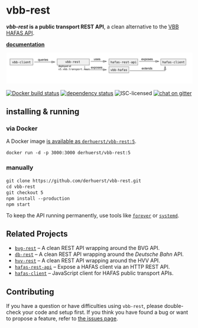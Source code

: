 # vbb-rest

***vbb-rest* is a public transport REST API**, a clean alternative to the [VBB HAFAS API](https://github.com/public-transport/hafas-client/blob/e02a20b1de59bda3cd380445b6105e4c46036636/p/vbb/readme.md).

[**documentation**](docs/readme.md)

![vbb-rest architecture diagram](architecture.svg)

[![Docker build status](https://img.shields.io/docker/build/derhuerst/vbb-rest.svg)](https://hub.docker.com/r/derhuerst/vbb-rest/)
[![dependency status](https://img.shields.io/david/derhuerst/vbb-rest.svg)](https://david-dm.org/derhuerst/vbb-rest)
![ISC-licensed](https://img.shields.io/github/license/derhuerst/vbb-rest.svg)
[![chat on gitter](https://badges.gitter.im/derhuerst.svg)](https://gitter.im/derhuerst)


## installing & running

### via Docker

A Docker image [is available as `derhuerst/vbb-rest:5`](https://hub.docker.com/r/derhuerst/vbb-rest:5).

```shell
docker run -d -p 3000:3000 derhuerst/vbb-rest:5
```

### manually

```shell
git clone https://github.com/derhuerst/vbb-rest.git
cd vbb-rest
git checkout 5
npm install --production
npm start
```

To keep the API running permanently, use tools like [`forever`](https://github.com/foreverjs/forever#forever) or [`systemd`](https://wiki.debian.org/systemd).


## Related Projects

- [`bvg-rest`](https://github.com/derhuerst/bvg-rest) – A clean REST API wrapping around the BVG API.
- [`db-rest`](https://github.com/derhuerst/db-rest) – A clean REST API wrapping around the *Deutsche Bahn* API.
- [`hvv-rest`](https://github.com/derhuerst/hvv-rest) – A clean REST API wrapping around the HVV API.
- [`hafas-rest-api`](https://github.com/public-transport/hafas-rest-api) – Expose a HAFAS client via an HTTP REST API.
- [`hafas-client`](https://github.com/public-transport/hafas-client) – JavaScript client for HAFAS public transport APIs.


## Contributing

If you have a question or have difficulties using `vbb-rest`, please double-check your code and setup first. If you think you have found a bug or want to propose a feature, refer to [the issues page](https://github.com/derhuerst/vbb-rest/issues).

